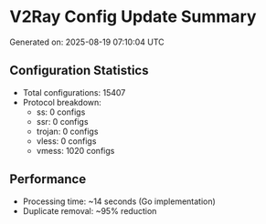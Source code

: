 # V2Ray Config Update Summary
Generated on: 2025-08-19 07:10:04 UTC

## Configuration Statistics
- Total configurations: 15407
- Protocol breakdown:
  - ss: 0 configs
  - ssr: 0 configs
  - trojan: 0 configs
  - vless: 0 configs
  - vmess: 1020 configs

## Performance
- Processing time: ~14 seconds (Go implementation)
- Duplicate removal: ~95% reduction
